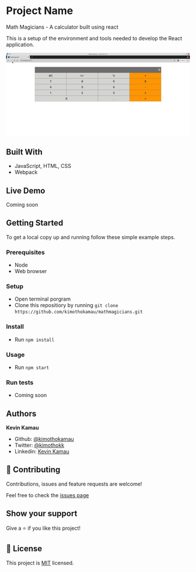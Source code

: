 # Project Name

Math Magicians - A calculator built using react

This is a setup of the environment and tools needed to develop the React application.

![screenshot](./src/assets/screenshot1.png)


## Built With

- JavaScript, HTML, CSS
- Webpack


## Live Demo

Coming soon

## Getting Started

To get a local copy up and running follow these simple example steps.

### Prerequisites
- Node
- Web browser

### Setup
- Open terminal porgram
- Clone this repositiory by running `git clone https://github.com/kimothokamau/mathmagicians.git `


### Install
- Run `npm install`


### Usage
- Run `npm start`

### Run tests
- Coming soon


## Authors
 
**Kevin Kamau**
- Github: [@kimothokamau](https://github.com/kimothokamau)
- Twitter: [@kimothokk](https://twitter.com/kimothokk)
- Linkedin: [Kevin Kamau](https://www.linkedin.com/in/kevinkamauk/)

## 🤝 Contributing

Contributions, issues and feature requests are welcome!

Feel free to check the [issues page](https://github.com/kimothokamau/mathmagicians/issues)

## Show your support

Give a ⭐️ if you like this project!


## 📝 License

This project is [MIT](https://es.wikipedia.org/wiki/Licencia_MIT) licensed.
